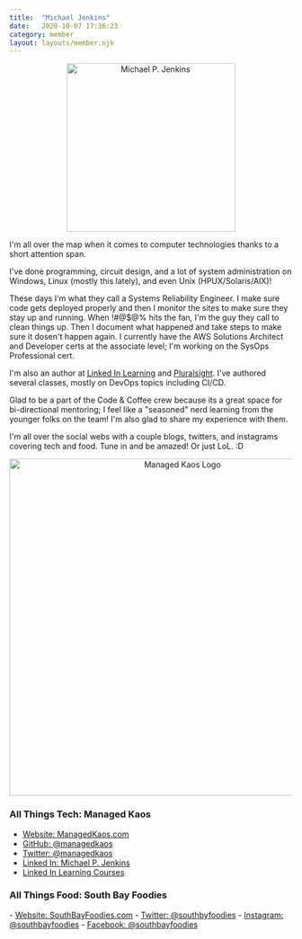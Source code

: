 ```yaml
---
title:  "Michael Jenkins"
date:   2020-10-07 17:36:23
category: member
layout: layouts/member.njk
---
```


<center><img src="http://managedkaos.com/wp-content/uploads/2016/06/headshot.jpg" alt="Michael P. Jenkins" style="width: 300px;"/></center>

I'm all over the map when it comes to computer technologies thanks to a short attention span.

I've done programming, circuit design, and a lot of system administration on Windows, Linux (mostly this lately), and even Unix (HPUX/Solaris/AIX)!

These days I'm what they call a Systems Reliability Engineer.  I make sure code gets deployed properly and then I monitor the sites to make sure they stay up and running.  When !#@$@% hits the fan, I'm the guy they call to clean things up.  Then I document what happened and take steps to make sure it dosen't happen again.  I currently have the AWS Solutions Architect and Developer certs at the associate level; I'm working on the SysOps Professional cert.

I'm also an author at <a href="https://www.linkedin.com/learning/instructors/michael-jenkins">Linked In Learning</a> and <a href="https://app.pluralsight.com/profile/author/michael-jenkins">Pluralsight</a>.  I've authored several classes, mostly on DevOps topics including CI/CD.

Glad to be a part of the Code & Coffee crew because its a great space for bi-directional mentoring; I feel like a "seasoned" nerd learning from the younger folks on the team!  I'm also glad to share my experience with them.

I'm all over the social webs with a couple blogs, twitters, and instagrams covering tech and food.  Tune in and be amazed!  Or just LoL. :D

<center><a href="http://managedkaos.com"><img src="http://managedkaos.com/wp-content/uploads/2016/06/ManagedKaosL.png" alt="Managed Kaos Logo" style="width: 600px;"/></a></center>

<h3>All Things Tech: Managed Kaos</h3>

- <a href="http://managedkaos.com" target="_blank">Website: ManagedKaos.com</a>
- <a href="https://github.com/managedkaos" target="_blank">GitHub: @managedkaos</a>
- <a href="https://twitter.com/ManagedKaos" target="_blank">Twitter: @managedkaos</a>
- <a href="https://www.linkedin.com/in/michaelpjenkins" target="_blank">Linked In: Michael P. Jenkins</a>
- <a href="https://www.linkedin.com/learning/instructors/michael-jenkins" target="_blank">Linked In Learning Courses</a>

<h3>All Things Food: South Bay Foodies</h3>
- <a href="http://southbayfoodies.com.com">Website: SouthBayFoodies.com</a>
- <a href="https://twitter.com/southbayfoodies" target="_blank">Twitter: @southbyfoodies</a>
- <a href="https://instagram.com/southbayfoodies" target="_blank">Instagram: @southbayfoodies</a>
- <a href="https://www.facebook.com/southbayfoodies" target="_blank">Facebook: @southbayfoodies</a>
